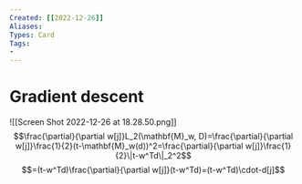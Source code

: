 ```yaml
---
Created: [[2022-12-26]]
Aliases: 
Types: Card
Tags: 
- 
---
```

# Gradient descent
![[Screen Shot 2022-12-26 at 18.28.50.png]]
$$\frac{\partial}{\partial w[j]}L_2(\mathbf{M}_w, D)=\frac{\partial}{\partial w[j]}\frac{1}{2}(t-\mathbf{M}_w(d))^2=\frac{\partial}{\partial w[j]}\frac{1}{2}\|t-w^Td\|_2^2$$
$$=(t-w^Td)\frac{\partial}{\partial w[j]}(t-w^Td)=(t-w^Td)\cdot-d[j]$$
